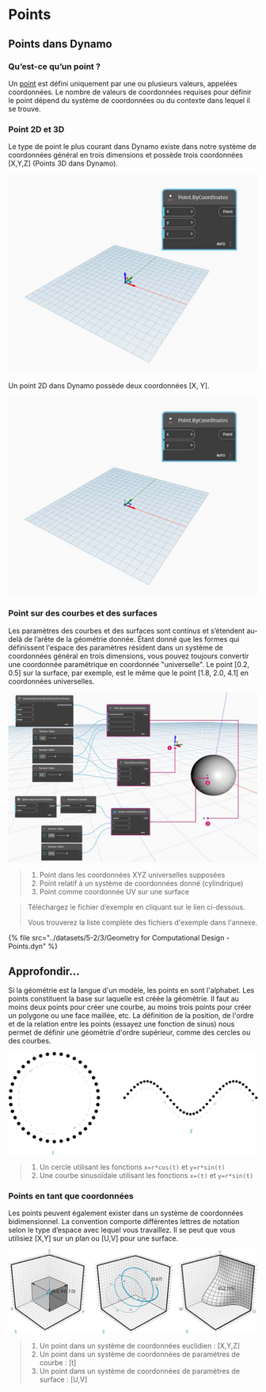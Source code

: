 # Points

## Points dans Dynamo

### Qu’est-ce qu’un point ?

Un [point](5-3\_points.md#point-as-coordinates) est défini uniquement par une ou plusieurs valeurs, appelées coordonnées. Le nombre de valeurs de coordonnées requises pour définir le point dépend du système de coordonnées ou du contexte dans lequel il se trouve.

### Point 2D et 3D

Le type de point le plus courant dans Dynamo existe dans notre système de coordonnées général en trois dimensions et possède trois coordonnées \[X,Y,Z] (Points 3D dans Dynamo).

![](<../images/5-2/3/points - 3d point in dynamo.jpg>)

Un point 2D dans Dynamo possède deux coordonnées \[X, Y].

![](<../images/5-2/3/points - 2d point in dynamo.jpg>)

### Point sur des courbes et des surfaces

Les paramètres des courbes et des surfaces sont continus et s’étendent au-delà de l’arête de la géométrie donnée. Étant donné que les formes qui définissent l'espace des paramètres résident dans un système de coordonnées général en trois dimensions, vous pouvez toujours convertir une coordonnée paramétrique en coordonnée "universelle". Le point \[0.2, 0.5] sur la surface, par exemple, est le même que le point \[1.8, 2.0, 4.1] en coordonnées universelles.

![](<../images/5-2/3/points - xyz vs coord sys vs uv.jpg>)

> 1. Point dans les coordonnées XYZ universelles supposées
> 2. Point relatif à un système de coordonnées donné (cylindrique)
> 3. Point comme coordonnée UV sur une surface

> Téléchargez le fichier d’exemple en cliquant sur le lien ci-dessous.
>
> Vous trouverez la liste complète des fichiers d'exemple dans l'annexe.

{% file src="../datasets/5-2/3/Geometry for Computational Design - Points.dyn" %}

## Approfondir...

Si la géométrie est la langue d'un modèle, les points en sont l'alphabet. Les points constituent la base sur laquelle est créée la géométrie. Il faut au moins deux points pour créer une courbe, au moins trois points pour créer un polygone ou une face maillée, etc. La définition de la position, de l'ordre et de la relation entre les points (essayez une fonction de sinus) nous permet de définir une géométrie d'ordre supérieur, comme des cercles ou des courbes.

![Point à courbe](../images/5-2/3/PointsAsBuildingBlocks-1.jpg)

> 1. Un cercle utilisant les fonctions `x=r*cos(t)` et `y=r*sin(t)`
> 2. Une courbe sinusoïdale utilisant les fonctions `x=(t)` et `y=r*sin(t)`

### Points en tant que coordonnées

Les points peuvent également exister dans un système de coordonnées bidimensionnel. La convention comporte différentes lettres de notation selon le type d’espace avec lequel vous travaillez. Il se peut que vous utilisiez \[X,Y] sur un plan ou \[U,V] pour une surface.

![Points en tant que coordonnées](../images/5-2/3/Coordinates.jpg)

> 1. Un point dans un système de coordonnées euclidien : \[X,Y,Z]
> 2. Un point dans un système de coordonnées de paramètres de courbe : \[t]
> 3. Un point dans un système de coordonnées de paramètres de surface : \[U,V]
